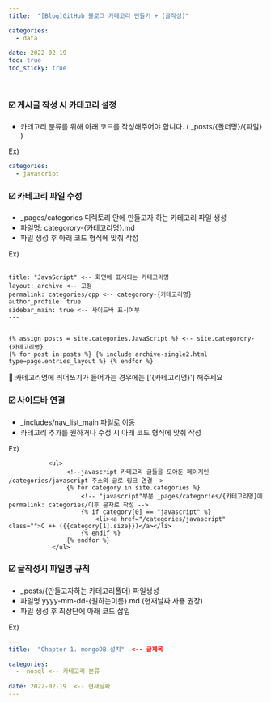 ```yaml
---
title:  "[Blog]GitHub 블로그 카테고리 만들기 + (글작성)" 

categories:
  - data
  
date: 2022-02-19 
toc: true
toc_sticky: true

---
```



### ☑️ 게시글 작성 시 카테고리 설정

- 카테고리 분류를 위해 아래 코드를 작성해주어야 합니다. ( _posts/{폴더명}/{파일} ) 

Ex) 
```yaml
categories:
  - javascript
```

### ☑️ 카테고리 파일 수정

- _pages/categories 디렉토리 안에 만들고자 하는 카테고리 파일 생성 
- 파일명: categorory-{카테고리명}.md
- 파일 생성 후 아래 코드 형식에 맞춰 작성<br>

Ex) 
```liquid
---
title: "JavaScript" <-- 화면에 표시되는 카테고리명 
layout: archive <-- 고정
permalink: categories/cpp <-- categorory-{카테고리명}
author_profile: true
sidebar_main: true <-- 사이드바 표시여부
---


{% assign posts = site.categories.JavaScript %} <-- site.categorory-{카테고리명}
{% for post in posts %} {% include archive-single2.html type=page.entries_layout %} {% endfor %}
```

📢 카테고리명에 띄어쓰기가 들어가는 경우에는 ['{카테고리명}'] 해주세요

### ☑️ 사이드바 연결

- _includes/nav_list_main 파일로 이동
- 카테고리 추가를 원하거나 수정 시 아래 코드 형식에 맞춰 작성<br>

Ex) 
```liquid
           <ul>
                <!--javascript 카테고리 글들을 모아둔 페이지인 /categories/javascript 주소의 글로 링크 연결-->
                {% for category in site.categories %} 
                    <!-- "javascript"부분 _pages/categories/{카테고리명}에 permalink: categories/이후 문자로 작성 -->
                    {% if category[0] == "javascript" %} 
                        <li><a href="/categories/javascript" class="">C ++ ({{category[1].size}})</a></li> 
                    {% endif %}
                {% endfor %}
            </ul>
```

### ☑️ 글작성시 파일명 규칙

- _posts/{만들고자하는 카테고리폴더} 파일생성
- 파일명 yyyy-mm-dd-{원하는이름}.md (현재날짜 사용 권장)
- 파일 생성 후 최상단에 아래 코드 삽입

Ex)
```yaml
---
title:  "Chapter 1. mongoDB 설치"  <-- 글제목

categories:
  -  nosql <-- 카테고리 분류
  
date: 2022-02-19  <-- 현재날짜
---
```
